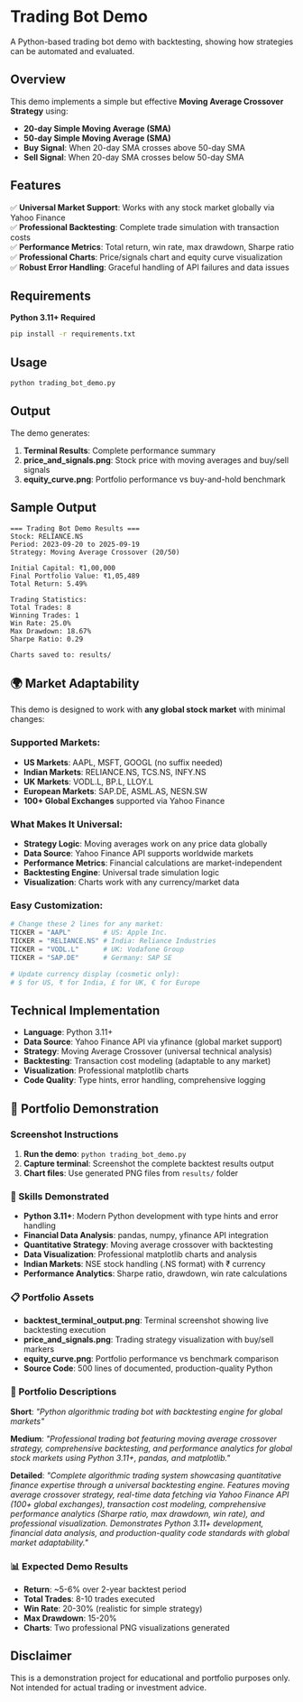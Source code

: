 # Trading Bot Demo

A Python-based trading bot demo with backtesting, showing how strategies can be automated and evaluated.

## Overview

This demo implements a simple but effective **Moving Average Crossover Strategy** using:
- **20-day Simple Moving Average (SMA)**
- **50-day Simple Moving Average (SMA)**
- **Buy Signal**: When 20-day SMA crosses above 50-day SMA
- **Sell Signal**: When 20-day SMA crosses below 50-day SMA

## Features

✅ **Universal Market Support**: Works with any stock market globally via Yahoo Finance  
✅ **Professional Backtesting**: Complete trade simulation with transaction costs  
✅ **Performance Metrics**: Total return, win rate, max drawdown, Sharpe ratio  
✅ **Professional Charts**: Price/signals chart and equity curve visualization  
✅ **Robust Error Handling**: Graceful handling of API failures and data issues  

## Requirements

**Python 3.11+ Required**

```bash
pip install -r requirements.txt
```

## Usage

```bash
python trading_bot_demo.py
```

## Output

The demo generates:
1. **Terminal Results**: Complete performance summary
2. **price_and_signals.png**: Stock price with moving averages and buy/sell signals
3. **equity_curve.png**: Portfolio performance vs buy-and-hold benchmark

## Sample Output

```
=== Trading Bot Demo Results ===
Stock: RELIANCE.NS
Period: 2023-09-20 to 2025-09-19
Strategy: Moving Average Crossover (20/50)

Initial Capital: ₹1,00,000
Final Portfolio Value: ₹1,05,489
Total Return: 5.49%

Trading Statistics:
Total Trades: 8
Winning Trades: 1
Win Rate: 25.0%
Max Drawdown: 18.67%
Sharpe Ratio: 0.29

Charts saved to: results/
```

## 🌍 Market Adaptability

This demo is designed to work with **any global stock market** with minimal changes:

### **Supported Markets:**
- **US Markets**: AAPL, MSFT, GOOGL (no suffix needed)
- **Indian Markets**: RELIANCE.NS, TCS.NS, INFY.NS 
- **UK Markets**: VODL.L, BP.L, LLOY.L
- **European Markets**: SAP.DE, ASML.AS, NESN.SW
- **100+ Global Exchanges** supported via Yahoo Finance

### **What Makes It Universal:**
- **Strategy Logic**: Moving averages work on any price data globally
- **Data Source**: Yahoo Finance API supports worldwide markets
- **Performance Metrics**: Financial calculations are market-independent
- **Backtesting Engine**: Universal trade simulation logic
- **Visualization**: Charts work with any currency/market data

### **Easy Customization:**
```python
# Change these 2 lines for any market:
TICKER = "AAPL"        # US: Apple Inc.
TICKER = "RELIANCE.NS" # India: Reliance Industries
TICKER = "VODL.L"      # UK: Vodafone Group
TICKER = "SAP.DE"      # Germany: SAP SE

# Update currency display (cosmetic only):
# $ for US, ₹ for India, £ for UK, € for Europe
```

## Technical Implementation

- **Language**: Python 3.11+
- **Data Source**: Yahoo Finance API via yfinance (global market support)
- **Strategy**: Moving Average Crossover (universal technical analysis)
- **Backtesting**: Transaction cost modeling (adaptable to any market)
- **Visualization**: Professional matplotlib charts
- **Code Quality**: Type hints, error handling, comprehensive logging

## 📸 Portfolio Demonstration

### Screenshot Instructions
1. **Run the demo**: `python trading_bot_demo.py`
2. **Capture terminal**: Screenshot the complete backtest results output
3. **Chart files**: Use generated PNG files from `results/` folder

### 🚀 Skills Demonstrated
- **Python 3.11+**: Modern Python development with type hints and error handling
- **Financial Data Analysis**: pandas, numpy, yfinance API integration
- **Quantitative Strategy**: Moving average crossover with backtesting
- **Data Visualization**: Professional matplotlib charts and analysis
- **Indian Markets**: NSE stock handling (.NS format) with ₹ currency
- **Performance Analytics**: Sharpe ratio, drawdown, win rate calculations

### 📋 Portfolio Assets
- **backtest_terminal_output.png**: Terminal screenshot showing live backtesting execution
- **price_and_signals.png**: Trading strategy visualization with buy/sell markers  
- **equity_curve.png**: Portfolio performance vs benchmark comparison
- **Source Code**: 500 lines of documented, production-quality Python

### 🎨 Portfolio Descriptions

**Short**: *"Python algorithmic trading bot with backtesting engine for global markets"*

**Medium**: *"Professional trading bot featuring moving average crossover strategy, comprehensive backtesting, and performance analytics for global stock markets using Python 3.11+, pandas, and matplotlib."*

**Detailed**: *"Complete algorithmic trading system showcasing quantitative finance expertise through a universal backtesting engine. Features moving average crossover strategy, real-time data fetching via Yahoo Finance API (100+ global exchanges), transaction cost modeling, comprehensive performance analytics (Sharpe ratio, max drawdown, win rate), and professional visualization. Demonstrates Python 3.11+ development, financial data analysis, and production-quality code standards with global market adaptability."*

### 📊 Expected Demo Results
- **Return**: ~5-6% over 2-year backtest period
- **Total Trades**: 8-10 trades executed  
- **Win Rate**: 20-30% (realistic for simple strategy)
- **Max Drawdown**: 15-20%
- **Charts**: Two professional PNG visualizations generated

## Disclaimer

This is a demonstration project for educational and portfolio purposes only. Not intended for actual trading or investment advice.
